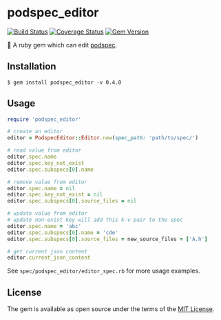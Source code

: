 # podspec_editor

[![Build Status](https://travis-ci.org/X140Yu/podspec-editor.svg?branch=master)](https://travis-ci.org/X140Yu/podspec-editor)
[![Coverage Status](https://coveralls.io/repos/github/X140Yu/podspec-editor/badge.svg)](https://coveralls.io/github/X140Yu/podspec-editor)
[![Gem Version](https://badge.fury.io/rb/podspec_editor.svg)](https://badge.fury.io/rb/podspec_editor)

💎 A ruby gem which can edit [podspec](https://guides.cocoapods.org/syntax/podspec.html).


## Installation

    $ gem install podspec_editor -v 0.4.0

## Usage

```ruby
require 'podspec_editor'

# create an editor
editor = PodspecEditor::Editor.new(spec_path: 'path/to/spec/')

# read value from editor
editor.spec.name
editor.spec.key_not_exist
editor.spec.subspecs[0].name

# remove value from editor
editor.spec.name = nil
editor.spec.key_not_exist = nil
editor.spec.subspecs[0].source_files = nil

# update value from editor
# update non-exist key will add this k-v pair to the spec
editor.spec.name = 'abc'
editor.spec.subspecs[0].name = 'cde'
editor.spec.subspecs[0].source_files = new_source_files = ['A.h']

# get current json content
editor.current_json_content
```

See `spec/podspec_editor/editor_spec.rb` for more usage examples.

## License

The gem is available as open source under the terms of the [MIT License](https://opensource.org/licenses/MIT).
